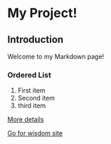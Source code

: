 # My Project!
## Introduction
Welcome to my Markdown page!

### Ordered List
1. First item
2. Second item
3. third item

[More details](details.md)

[Go for wisdom site](viktor_1.md)
